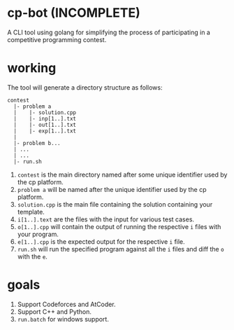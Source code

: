 # cp-bot (INCOMPLETE)

A CLI tool using golang for simplifying the process of participating in a
competitive programming contest.

# working

The tool will generate a directory structure as follows:

```
contest
  |- problem a
  |    |- solution.cpp
  |    |- inp[1..].txt
  |    |- out[1..].txt
  |    |- exp[1..].txt
  |
  |- problem b...
  | ...
  | ...
  |- run.sh
```

1. `contest` is the main directory named after some unique identifier used by the cp platform.
2. `problem a` will be named after the unique identifier used by the cp platform.
3. `solution.cpp` is the main file containing the solution containing your template.
4. `i[1..].text` are the files with the input for various test cases.
5. `o[1..].cpp` will contain the output of running the respective `i` files with your program.
6. `e[1..].cpp` is the expected output for the respective `i` file.
7. `run.sh` will run the specified program against all the `i` files and diff the `o` with the `e`.

# goals

1. Support Codeforces and AtCoder.
2. Support C++ and Python.
3. `run.batch` for windows support.
